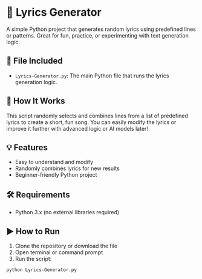 # 🎵 Lyrics Generator

A simple Python project that generates random lyrics using predefined lines or patterns. Great for fun, practice, or experimenting with text generation logic.

## 📁 File Included
- `Lyrics-Generator.py`: The main Python file that runs the lyrics generation logic.

## 🚀 How It Works
This script randomly selects and combines lines from a list of predefined lyrics to create a short, fun song. You can easily modify the lyrics or improve it further with advanced logic or AI models later!

## 💡 Features
- Easy to understand and modify
- Randomly combines lyrics for new results
- Beginner-friendly Python project

## 🛠️ Requirements
- Python 3.x (no external libraries required)

## ▶️ How to Run
1. Clone the repository or download the file
2. Open terminal or command prompt
3. Run the script:
```bash
python Lyrics-Generator.py



